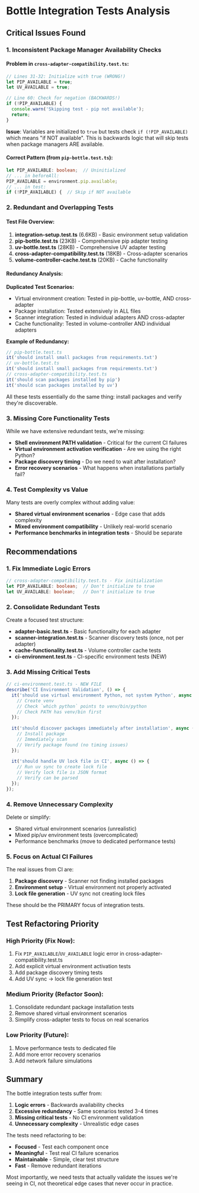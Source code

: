 # Bottle Integration Tests Analysis

## Critical Issues Found

### 1. **Inconsistent Package Manager Availability Checks**

#### Problem in `cross-adapter-compatibility.test.ts`:
```typescript
// Lines 31-32: Initialize with true (WRONG!)
let PIP_AVAILABLE = true;
let UV_AVAILABLE = true;

// Line 60: Check for negation (BACKWARDS!)
if (!PIP_AVAILABLE) {
  console.warn('Skipping test - pip not available');
  return;
}
```

**Issue**: Variables are initialized to `true` but tests check `if (!PIP_AVAILABLE)` which means "if NOT available". This is backwards logic that will skip tests when package managers ARE available.

#### Correct Pattern (from `pip-bottle.test.ts`):
```typescript
let PIP_AVAILABLE: boolean;  // Uninitialized
// ... in beforeAll:
PIP_AVAILABLE = environment.pip.available;
// ... in test:
if (!PIP_AVAILABLE) {  // Skip if NOT available
```

### 2. **Redundant and Overlapping Tests**

#### Test File Overview:
1. **integration-setup.test.ts** (6.6KB) - Basic environment setup validation
2. **pip-bottle.test.ts** (23KB) - Comprehensive pip adapter testing
3. **uv-bottle.test.ts** (28KB) - Comprehensive UV adapter testing
4. **cross-adapter-compatibility.test.ts** (18KB) - Cross-adapter scenarios
5. **volume-controller-cache.test.ts** (20KB) - Cache functionality

#### Redundancy Analysis:

**Duplicated Test Scenarios:**
- Virtual environment creation: Tested in pip-bottle, uv-bottle, AND cross-adapter
- Package installation: Tested extensively in ALL files
- Scanner integration: Tested in individual adapters AND cross-adapter
- Cache functionality: Tested in volume-controller AND individual adapters

**Example of Redundancy:**
```typescript
// pip-bottle.test.ts
it('should install small packages from requirements.txt')
// uv-bottle.test.ts  
it('should install small packages from requirements.txt')
// cross-adapter-compatibility.test.ts
it('should scan packages installed by pip')
it('should scan packages installed by uv')
```

All these tests essentially do the same thing: install packages and verify they're discoverable.

### 3. **Missing Core Functionality Tests**

While we have extensive redundant tests, we're missing:
- **Shell environment PATH validation** - Critical for the current CI failures
- **Virtual environment activation verification** - Are we using the right Python?
- **Package discovery timing** - Do we need to wait after installation?
- **Error recovery scenarios** - What happens when installations partially fail?

### 4. **Test Complexity vs Value**

Many tests are overly complex without adding value:
- **Shared virtual environment scenarios** - Edge case that adds complexity
- **Mixed environment compatibility** - Unlikely real-world scenario
- **Performance benchmarks in integration tests** - Should be separate

## Recommendations

### 1. **Fix Immediate Logic Errors**

```typescript
// cross-adapter-compatibility.test.ts - Fix initialization
let PIP_AVAILABLE: boolean;  // Don't initialize to true
let UV_AVAILABLE: boolean;   // Don't initialize to true
```

### 2. **Consolidate Redundant Tests**

Create a focused test structure:
- **adapter-basic.test.ts** - Basic functionality for each adapter
- **scanner-integration.test.ts** - Scanner discovery tests (once, not per adapter)
- **cache-functionality.test.ts** - Volume controller cache tests
- **ci-environment.test.ts** - CI-specific environment tests (NEW)

### 3. **Add Missing Critical Tests**

```typescript
// ci-environment.test.ts - NEW FILE
describe('CI Environment Validation', () => {
  it('should use virtual environment Python, not system Python', async () => {
    // Create venv
    // Check `which python` points to venv/bin/python
    // Check PATH has venv/bin first
  });
  
  it('should discover packages immediately after installation', async () => {
    // Install package
    // Immediately scan
    // Verify package found (no timing issues)
  });
  
  it('should handle UV lock file in CI', async () => {
    // Run uv sync to create lock file
    // Verify lock file is JSON format
    // Verify can be parsed
  });
});
```

### 4. **Remove Unnecessary Complexity**

Delete or simplify:
- Shared virtual environment scenarios (unrealistic)
- Mixed pip/uv environment tests (overcomplicated)
- Performance benchmarks (move to dedicated performance tests)

### 5. **Focus on Actual CI Failures**

The real issues from CI are:
1. **Package discovery** - Scanner not finding installed packages
2. **Environment setup** - Virtual environment not properly activated
3. **Lock file generation** - UV sync not creating lock files

These should be the PRIMARY focus of integration tests.

## Test Refactoring Priority

### High Priority (Fix Now):
1. Fix `PIP_AVAILABLE`/`UV_AVAILABLE` logic error in cross-adapter-compatibility.test.ts
2. Add explicit virtual environment activation tests
3. Add package discovery timing tests
4. Add UV sync → lock file generation test

### Medium Priority (Refactor Soon):
1. Consolidate redundant package installation tests
2. Remove shared virtual environment scenarios
3. Simplify cross-adapter tests to focus on real scenarios

### Low Priority (Future):
1. Move performance tests to dedicated file
2. Add more error recovery scenarios
3. Add network failure simulations

## Summary

The bottle integration tests suffer from:
1. **Logic errors** - Backwards availability checks
2. **Excessive redundancy** - Same scenarios tested 3-4 times
3. **Missing critical tests** - No CI environment validation
4. **Unnecessary complexity** - Unrealistic edge cases

The tests need refactoring to be:
- **Focused** - Test each component once
- **Meaningful** - Test real CI failure scenarios
- **Maintainable** - Simple, clear test structure
- **Fast** - Remove redundant iterations

Most importantly, we need tests that actually validate the issues we're seeing in CI, not theoretical edge cases that never occur in practice.